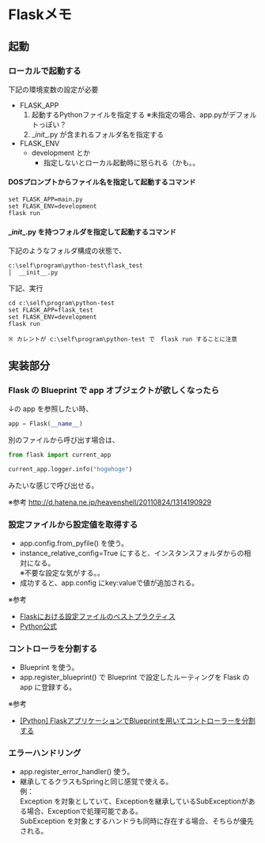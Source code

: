 # Flaskメモ

## 起動

### ローカルで起動する

下記の環境変数の設定が必要

* FLASK_APP
  1. 起動するPythonファイルを指定する
    ※未指定の場合、app.pyがデフォルトっぽい？
  2. \__init__.py が含まれるフォルダ名を指定する
* FLASK_ENV
  * development とか
    * 指定しないとローカル起動時に怒られる（かも。。

#### DOSプロンプトからファイル名を指定して起動するコマンド

```code
set FLASK_APP=main.py
set FLASK_ENV=development
flask run
```

#### \__init__.py を持つフォルダを指定して起動するコマンド

下記のようなフォルダ構成の状態で、

```code
c:\self\program\python-test\flask_test
│  __init__.py
```

下記、実行

```code
cd c:\self\program\python-test
set FLASK_APP=flask_test
set FLASK_ENV=development
flask run

※ カレントが c:\self\program\python-test で　flask run することに注意
```

## 実装部分

### Flask の Blueprint で app オブジェクトが欲しくなったら

↓の app を参照したい時、

```python
app = Flask(__name__)
```

別のファイルから呼び出す場合は、

```python
from flask import current_app

current_app.logger.info("hogehoge")
```

みたいな感じで呼び出せる。

※参考 http://d.hatena.ne.jp/heavenshell/20110824/1314190929

### 設定ファイルから設定値を取得する

* app.config.from_pyfile() を使う。  
* instance_relative_config=True にすると、インスタンスフォルダからの相対になる。  
  ※不要な設定な気がする。。
* 成功すると、app.config にkey:valueで値が追加される。  

※参考

* [Flaskにおける設定ファイルのベストプラクティス](https://qiita.com/nanakenashi/items/e272ff1aafb3889230bc)
* [Python公式](http://flask.pocoo.org/docs/1.0/config/)

### コントローラを分割する

* Blueprint を使う。
* app.register_blueprint() で Blueprint で設定したルーティングを Flask の app に登録する。

※参考

* [[Python] FlaskアプリケーションでBlueprintを用いてコントローラーを分割する](https://www.yoheim.net/blog.php?q=20160507)

### エラーハンドリング

* app.register_error_handler() 使う。  
* 継承してるクラスもSpringと同じ感覚で使える。  
  例：  
  Exception を対象としていて、Exceptionを継承しているSubExceptionがある場合、Exceptionで処理可能である。  
  SubException を対象とするハンドラも同時に存在する場合、そちらが優先される。
